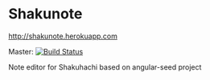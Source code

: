 Shakunote
====================
<a href="http://shakunote.herokuapp.com/">http://shakunote.herokuapp.com</a>


Master: [![Build Status](https://api.travis-ci.org/amorskoy/shakunote.png?branch=master)](https://api.travis-ci.org/amorskoy/shakunote)


Note editor for Shakuhachi based on angular-seed project


